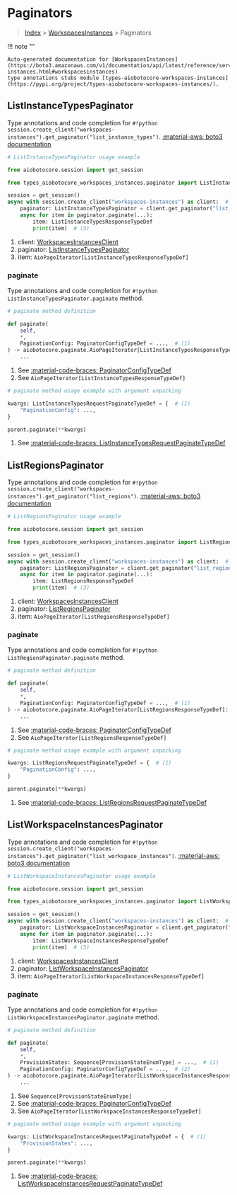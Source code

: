 # Paginators

> [Index](../README.md) > [WorkspacesInstances](./README.md) > Paginators

!!! note ""

    Auto-generated documentation for [WorkspacesInstances](https://boto3.amazonaws.com/v1/documentation/api/latest/reference/services/workspaces-instances.html#workspacesinstances)
    type annotations stubs module [types-aiobotocore-workspaces-instances](https://pypi.org/project/types-aiobotocore-workspaces-instances/).

## ListInstanceTypesPaginator

Type annotations and code completion for `#!python session.create_client("workspaces-instances").get_paginator("list_instance_types")`.
[:material-aws: boto3 documentation](https://boto3.amazonaws.com/v1/documentation/api/latest/reference/services/workspaces-instances/paginator/ListInstanceTypes.html#WorkspacesInstances.Paginator.ListInstanceTypes)

```python
# ListInstanceTypesPaginator usage example

from aiobotocore.session import get_session

from types_aiobotocore_workspaces_instances.paginator import ListInstanceTypesPaginator

session = get_session()
async with session.create_client("workspaces-instances") as client:  # (1)
    paginator: ListInstanceTypesPaginator = client.get_paginator("list_instance_types")  # (2)
    async for item in paginator.paginate(...):
        item: ListInstanceTypesResponseTypeDef
        print(item)  # (3)
```

1. client: [WorkspacesInstancesClient](./client.md)
2. paginator: [ListInstanceTypesPaginator](./paginators.md#listinstancetypespaginator)
3. item: `AioPageIterator[ListInstanceTypesResponseTypeDef]`


### paginate

Type annotations and code completion for `#!python ListInstanceTypesPaginator.paginate` method.

```python
# paginate method definition

def paginate(
    self,
    *,
    PaginationConfig: PaginatorConfigTypeDef = ...,  # (1)
) -> aiobotocore.paginate.AioPageIterator[ListInstanceTypesResponseTypeDef]:  # (2)
    ...
```

1. See [:material-code-braces: PaginatorConfigTypeDef](./type_defs.md#paginatorconfigtypedef)
2. See `AioPageIterator[ListInstanceTypesResponseTypeDef]`


```python
# paginate method usage example with argument unpacking

kwargs: ListInstanceTypesRequestPaginateTypeDef = {  # (1)
    "PaginationConfig": ...,
}

parent.paginate(**kwargs)
```

1. See [:material-code-braces: ListInstanceTypesRequestPaginateTypeDef](./type_defs.md#listinstancetypesrequestpaginatetypedef)
## ListRegionsPaginator

Type annotations and code completion for `#!python session.create_client("workspaces-instances").get_paginator("list_regions")`.
[:material-aws: boto3 documentation](https://boto3.amazonaws.com/v1/documentation/api/latest/reference/services/workspaces-instances/paginator/ListRegions.html#WorkspacesInstances.Paginator.ListRegions)

```python
# ListRegionsPaginator usage example

from aiobotocore.session import get_session

from types_aiobotocore_workspaces_instances.paginator import ListRegionsPaginator

session = get_session()
async with session.create_client("workspaces-instances") as client:  # (1)
    paginator: ListRegionsPaginator = client.get_paginator("list_regions")  # (2)
    async for item in paginator.paginate(...):
        item: ListRegionsResponseTypeDef
        print(item)  # (3)
```

1. client: [WorkspacesInstancesClient](./client.md)
2. paginator: [ListRegionsPaginator](./paginators.md#listregionspaginator)
3. item: `AioPageIterator[ListRegionsResponseTypeDef]`


### paginate

Type annotations and code completion for `#!python ListRegionsPaginator.paginate` method.

```python
# paginate method definition

def paginate(
    self,
    *,
    PaginationConfig: PaginatorConfigTypeDef = ...,  # (1)
) -> aiobotocore.paginate.AioPageIterator[ListRegionsResponseTypeDef]:  # (2)
    ...
```

1. See [:material-code-braces: PaginatorConfigTypeDef](./type_defs.md#paginatorconfigtypedef)
2. See `AioPageIterator[ListRegionsResponseTypeDef]`


```python
# paginate method usage example with argument unpacking

kwargs: ListRegionsRequestPaginateTypeDef = {  # (1)
    "PaginationConfig": ...,
}

parent.paginate(**kwargs)
```

1. See [:material-code-braces: ListRegionsRequestPaginateTypeDef](./type_defs.md#listregionsrequestpaginatetypedef)
## ListWorkspaceInstancesPaginator

Type annotations and code completion for `#!python session.create_client("workspaces-instances").get_paginator("list_workspace_instances")`.
[:material-aws: boto3 documentation](https://boto3.amazonaws.com/v1/documentation/api/latest/reference/services/workspaces-instances/paginator/ListWorkspaceInstances.html#WorkspacesInstances.Paginator.ListWorkspaceInstances)

```python
# ListWorkspaceInstancesPaginator usage example

from aiobotocore.session import get_session

from types_aiobotocore_workspaces_instances.paginator import ListWorkspaceInstancesPaginator

session = get_session()
async with session.create_client("workspaces-instances") as client:  # (1)
    paginator: ListWorkspaceInstancesPaginator = client.get_paginator("list_workspace_instances")  # (2)
    async for item in paginator.paginate(...):
        item: ListWorkspaceInstancesResponseTypeDef
        print(item)  # (3)
```

1. client: [WorkspacesInstancesClient](./client.md)
2. paginator: [ListWorkspaceInstancesPaginator](./paginators.md#listworkspaceinstancespaginator)
3. item: `AioPageIterator[ListWorkspaceInstancesResponseTypeDef]`


### paginate

Type annotations and code completion for `#!python ListWorkspaceInstancesPaginator.paginate` method.

```python
# paginate method definition

def paginate(
    self,
    *,
    ProvisionStates: Sequence[ProvisionStateEnumType] = ...,  # (1)
    PaginationConfig: PaginatorConfigTypeDef = ...,  # (2)
) -> aiobotocore.paginate.AioPageIterator[ListWorkspaceInstancesResponseTypeDef]:  # (3)
    ...
```

1. See `Sequence[ProvisionStateEnumType]`
2. See [:material-code-braces: PaginatorConfigTypeDef](./type_defs.md#paginatorconfigtypedef)
3. See `AioPageIterator[ListWorkspaceInstancesResponseTypeDef]`


```python
# paginate method usage example with argument unpacking

kwargs: ListWorkspaceInstancesRequestPaginateTypeDef = {  # (1)
    "ProvisionStates": ...,
}

parent.paginate(**kwargs)
```

1. See [:material-code-braces: ListWorkspaceInstancesRequestPaginateTypeDef](./type_defs.md#listworkspaceinstancesrequestpaginatetypedef)
